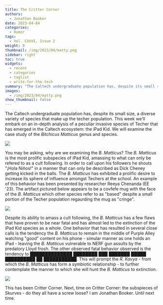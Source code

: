 ```yaml
---
title: The Critter Corner
authors:
  - Jonathan Booker
date: 2023-04-04
categories:
  - Humor
tags:
  - Vol. CXXVI, Issue 2
weight: 0
thumbnail: /img/2023/04/matty.png
sidebar: right
toc: true
widgets:
  - recent
  - categories
  - taglist
  - write-for-the-tech
summary: "The Caltech undergraduate population has, despite its small size, a  diverse variety of species that make up the techer population. This week we'll embark on an in-depth analysis of a peculiar invasive species of Techer that has emerged in the Caltech ecosystem: the iPad Kid."
images:
  - /img/2023/04/matty.png
show_thumbnail: false
---
```


The Caltech undergraduate population has, despite its small size, a  diverse variety of species that make up the techer population. This week we'll embark on an in-depth analysis of a peculiar invasive species of Techer that has emerged in the Caltech ecosystem: the iPad Kid. We will examine the case study of the _Bitchicus Matticus_ genus and species. 

![](/img/2023/04/matty.png)

You may be asking, why are we examining the _B. Matticus_? The _B. Matticus_ is the most prolific subspecies of iPad Kid, amassing to what can only be refered to as a cult following. In order to call upon his followers he shouts "¡Hola Niños!" in a manner that can only be described as Dick Cheney getting kicked in the balls. The _B. Matticus_ has exhibited a prolific desire to increase its sphere of influence amongst Techers at the school. An example of this behavior has been presented by researcher Reeya Chenanda (EE '23). The artifact pictured below appears to be a covfefe mug with the face of the _B. Matticus_ which other species  refer to as "based" despite a small portion of the Techer population regaurding the mug as "cringe". 

![](/img/2023/04/matticus.jpeg)

Despite its ability to amass a cult following, the _B. Matticus_ has a few flaws that have proven to be near fatal and has almost led to the extinction of the iPad Kid species as a whole. One behavior that has resulted in several close calls is the tendency the _B. Matticus_ to remain in the middle of Purple Alley watching "good" content on his phone - simular manner as one holds an iPad - leaving the _B. Matticus_ vulnerable to NERF gun assults by the predatory Lloyd frosh. The other observed fatal behavior observed is the tendency to ██████████████ ████████ ███ ███████ █████ ██████████ ██ ███████████. This will prompt the _R. Kavya_ - from which the _B. Matticus_ has form a symbiotic relationship - to further contemplate the manner to which she will hunt the _B. Matticus_ to extinction. 

![](/img/2023/04/matticus2.png)

This has been Critter Corner. Next, time on Critter Corner: the subspieces of Skurves - do they all have a screw loose? I am Jonathan Booker. Until next time. 